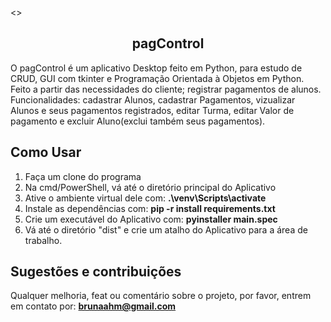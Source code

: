 <><h2><center>pagControl</center></h2>

O pagControl é um aplicativo Desktop feito em Python, para estudo de CRUD, GUI com tkinter e Programação Orientada à Objetos em Python. Feito a partir das necessidades do cliente; registrar pagamentos de alunos.
<br>Funcionalidades: cadastrar Alunos, cadastrar Pagamentos, vizualizar Alunos e seus pagamentos registrados, editar Turma, editar Valor de pagamento e excluir Aluno(exclui também seus pagamentos).

## Como Usar
<ol>
  <li>Faça um clone do programa</li>
  <li>Na cmd/PowerShell, vá até o diretório principal do Aplicativo</li>
  <li>Ative o ambiente virtual dele com: <strong>.\venv\Scripts\activate</strong></li>
  <li>Instale as dependências com: <strong>pip -r install requirements.txt</strong></li>
  <li>Crie um executável do Aplicativo com: <strong>pyinstaller main.spec</strong></li>
  <li>Vá até o diretório "dist" e crie um atalho do Aplicativo para a área de trabalho.</li>
</ol>

## Sugestões e contribuições
Qualquer melhoria, feat ou comentário sobre o projeto, por favor, entrem em contato por: 
<strong>brunaahm@gmail.com</strong>